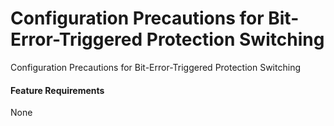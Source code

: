 Configuration Precautions for Bit-Error-Triggered Protection Switching
======================================================================

Configuration Precautions for Bit-Error-Triggered Protection Switching

#### Feature Requirements

None